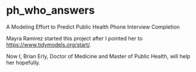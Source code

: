 # ph_who_answers
A Modeling Effort to Predict Public Health Phone Interview Completion

Mayra Ramirez started this project after I pointed her to <https://www.tidymodels.org/start/>.

Now I, Brian Erly, Doctor of Medicine and Master of Public Health, will help her hopefully.
